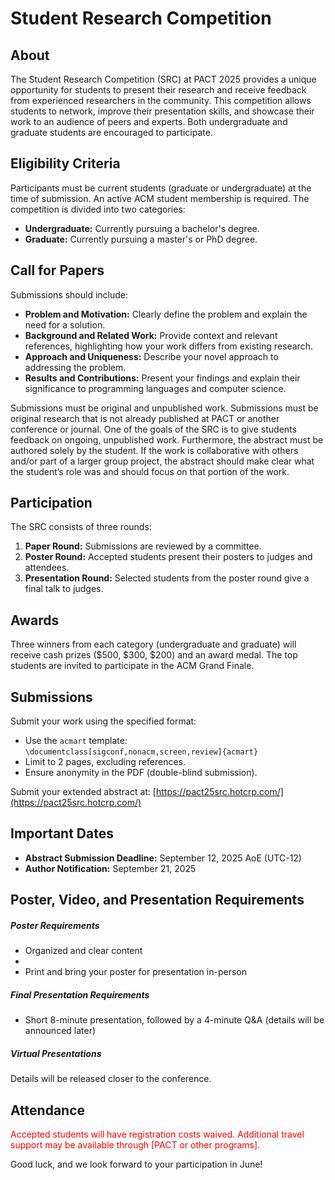 # Student Research Competition

<!--
## SRC Winners

### Graduate Student Category:
* 1st Place: Nurlan Nazaraliyev  
Project Title: "LOSS: Lightweight-OS-Support for GPUs"  
University of California, Riverside
* 2nd Place: Ravan Nazaraliyev  
Project Title: "Stealth within Security: Exploiting RFM Rowhammer Mitigation for GPU Attacks"  
University of California, Riverside
* 3rd Place: Nika Mansouri Ghiasi  
Project Title: "Understanding and Modeling the Performance Landscape of Ultra-Dense 3D Memory Systems"  
ETH Zurich

### Undergraduate Student Category:
* 1st Place: Sophia Fu  
Project Title: "Accelerating High-Precision Number Theoretic Transforms using Intel AVX-512"  
Carnegie Mellon University
* 2nd Place: Ishita Mehta  
Project Title: "Evaluating Rowhammer Impact on Neural Network Accuracy"  
University of Colorado Boulder
-->

## About

The Student Research Competition (SRC) at PACT 2025 provides a unique opportunity for students to present their research and receive feedback from experienced researchers in the community. This competition allows students to network, improve their presentation skills, and showcase their work to an audience of peers and experts. Both undergraduate and graduate students are encouraged to participate.

## Eligibility Criteria

Participants must be current students (graduate or undergraduate) at the time of submission. An active ACM student membership is required. The competition is divided into two categories:

- **Undergraduate:** Currently pursuing a bachelor's degree.
- **Graduate:** Currently pursuing a master's or PhD degree.

## Call for Papers

Submissions should include:

- **Problem and Motivation:** Clearly define the problem and explain the need for a solution.
- **Background and Related Work:** Provide context and relevant references, highlighting how your work differs from existing research.
- **Approach and Uniqueness:** Describe your novel approach to addressing the problem.
- **Results and Contributions:** Present your findings and explain their significance to programming languages and computer science.

Submissions must be original and unpublished work. Submissions must be original research that is not already published at PACT or another conference or journal. One of the goals of the SRC is to give students feedback on ongoing, unpublished work. Furthermore, the abstract must be authored solely by the student. If the work is collaborative with others and/or part of a larger group project, the abstract should make clear what the student’s role was and should focus on that portion of the work.

## Participation

The SRC consists of three rounds:

1. **Paper Round:** Submissions are reviewed by a committee.
2. **Poster Round:** Accepted students present their posters to judges and attendees.
3. **Presentation Round:** Selected students from the poster round give a final talk to judges.

## Awards

Three winners from each category (undergraduate and graduate) will receive cash prizes ($500, $300, $200) and an award medal. The top students are invited to participate in the ACM Grand Finale.

## Submissions

Submit your work using the specified format:

- Use the `acmart` template: `\documentclass[sigconf,nonacm,screen,review]{acmart}`
- Limit to 2 pages, excluding references.
- Ensure anonymity in the PDF (double-blind submission).


Submit your extended abstract at: [https://pact25src.hotcrp.com/](https://pact25src.hotcrp.com/)


## Important Dates
- **Abstract Submission Deadline:** September 12, 2025 AoE (UTC-12)
- **Author Notification:** September 21, 2025

## Poster, Video, and Presentation Requirements


##### Poster Requirements

- Organized and clear content
- <!-- PDF submission by September 20, 2024 -->
- Print and bring your poster for presentation in-person


##### Final Presentation Requirements

- Short 8-minute presentation, followed by a 4-minute Q&A (details will be announced later)


##### Virtual Presentations

Details will be released closer to the conference.


## Attendance

<span style="color: red;">Accepted students will have registration costs waived. Additional travel support may be available through [PACT or other programs].</span>


Good luck, and we look forward to your participation in June!
